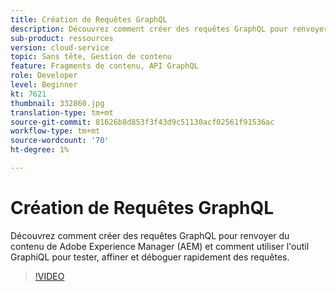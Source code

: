 ```yaml
---
title: Création de Requêtes GraphQL
description: Découvrez comment créer des requêtes GraphQL pour renvoyer du contenu de Adobe Experience Manager (AEM) et comment utiliser l'outil GraphiQL pour tester, affiner et déboguer rapidement des requêtes.
sub-product: ressources
version: cloud-service
topic: Sans tête, Gestion de contenu
feature: Fragments de contenu, API GraphQL
role: Developer
level: Beginner
kt: 7621
thumbnail: 332860.jpg
translation-type: tm+mt
source-git-commit: 81626b8d853f3f43d9c51130acf02561f91536ac
workflow-type: tm+mt
source-wordcount: '70'
ht-degree: 1%

---
```



# Création de Requêtes GraphQL

Découvrez comment créer des requêtes GraphQL pour renvoyer du contenu de Adobe Experience Manager (AEM) et comment utiliser l&#39;outil GraphiQL pour tester, affiner et déboguer rapidement des requêtes.

>[!VIDEO](https://video.tv.adobe.com/v/332860/?quality=12&learn=on)
